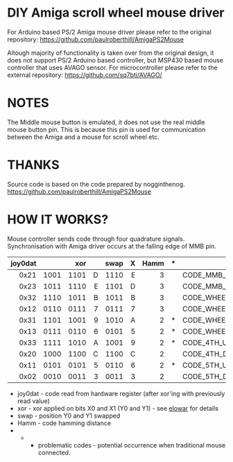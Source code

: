 # DIY Amiga scroll wheel mouse driver

For Arduino based PS/2 Amiga mouse driver please refer to the original repository: https://github.com/paulroberthill/AmigaPS2Mouse

Altough majority of functionality is taken over from the original design, it does not support PS/2 Arduino based controller, but MSP430 based mouse controller that uses AVAGO sensor. For microcontroller please refer to the external repository: https://github.com/sq7bti/AVAGO/

NOTES
=====

The Middle mouse button is emulated, it does not use the real middle mouse button pin.
This is because this pin is used for communication between the Amiga and a mouse for
scroll wheel etc.


THANKS
======

Source code is based on the code prepared by nogginthenog.
https://github.com/paulroberthill/AmigaPS2Mouse


HOW IT WORKS?
=============

Mouse controller sends code through four quadrature signals. Synchronisation with Amiga driver occurs at the falling edge of MMB pin.

|joy0dat|      | xor  |   | swap | X | Hamm | * |                  |
|------:|-----:|-----:|--:|-----:|--:|-----:|:-:|:-----------------|
|  0x21 | 1001 | 1101 | D | 1110 | E |   3  |   | CODE_MMB_UP      |
|  0x23 | 1011 | 1110 | E | 1101 | D |   3  |   | CODE_MMB_DOWN    |
|  0x32 | 1110 | 1011 | B | 1011 | B |   3  |   | CODE_WHEEL_UP    |
|  0x12 | 0110 | 0111 | 7 | 0111 | 7 |   3  |   | CODE_WHEEL_DOWN  |
|  0x31 | 1101 | 1001 | 9 | 1010 | A |   2  | * | CODE_WHEEL_LEFT  |
|  0x13 | 0111 | 0110 | 6 | 0101 | 5 |   2  | * | CODE_WHEEL_RIGHT |
|  0x33 | 1111 | 1010 | A | 1001 | 9 |   2  | * | CODE_4TH_UP      |
|  0x20 | 1000 | 1100 | C | 1100 | C |   2  |   | CODE_4TH_DOWN    |
|  0x11 | 0101 | 0101 | 5 | 0110 | 6 |   2  | * | CODE_5TH_UP      |
|  0x02 | 0010 | 0011 | 3 | 0011 | 3 |   2  |   | CODE_5TH_DOWN    |

- joy0dat - code read from hardware register (after xor'ing with previously read value)
- xor - xor applied on bits X0 and X1 (Y0 and Y1) - see [elowar](http://amigadev.elowar.com/read/ADCD_2.1/Hardware_Manual_guide/node0038.html) for details
- swap - position Y0 and Y1 swapped
- Hamm - code hamming distance
- * - problematic codes - potential occurrence when traditional mouse connected.

